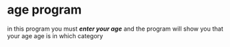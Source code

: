 # age program
in this program you must ***enter your age*** and the program will show you that your age age is in which category
